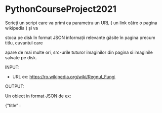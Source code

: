 # PythonCourseProject2021

Scrieți un script care va primi ca parametru un URL ( un link către o pagina wikipedia ) și va

stoca pe disk în format JSON informații relevante găsite în pagina precum titlu, cuvantul care

apare de mai multe ori, src-urile tuturor imaginilor din pagina si imaginile salvate pe disk.

INPUT:

- URL ex: https://ro.wikipedia.org/wiki/Regnul_Fungi


OUTPUT: 

Un obiect in format JSON de ex:

{“title” : <title>,
  
“Most_frequent_word”: <word>,
  
“Images”: <list_src_img>”, 
  
}

  ------------------------------------------------------------------------------------
  
Write a script that receives as parameter a URL (link to a Wikipedia page) and saves on disk in json format relevant information found on the page like the title, the most common word, the src's of all the images found on the page and respectively, those images.
 
INPUT:

- URL example: https://ro.wikipedia.org/wiki/Regnul_Fungi


OUTPUT: 

A JSON object:

{“title” : <title>,
  
“Most_frequent_word”: <word>,
  
“Images”: <list_src_img>”, 
  
}
